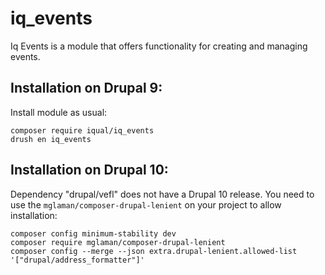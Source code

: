 # iq_events
Iq Events is a module that offers functionality for creating and managing events.

## Installation on Drupal 9:

Install module as usual:

    composer require iqual/iq_events
    drush en iq_events

## Installation on Drupal 10:

Dependency "drupal/vefl" does not have a Drupal 10 release. You need to use the `mglaman/composer-drupal-lenient` on your project to allow installation:

    composer config minimum-stability dev
    composer require mglaman/composer-drupal-lenient
    composer config --merge --json extra.drupal-lenient.allowed-list '["drupal/address_formatter"]'
